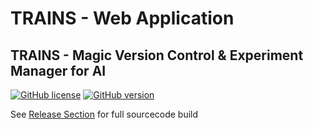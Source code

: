 # TRAINS - Web Application
## TRAINS - Magic Version Control &amp; Experiment Manager for AI

[![GitHub license](https://img.shields.io/github/license/allegroai/trains-web.svg)](https://img.shields.io/github/license/allegroai/trains-web.svg)
[![GitHub version](https://img.shields.io/github/release-pre/allegroai/trains-web.svg)](https://img.shields.io/github/release-pre/allegroai/trains-web.svg)

See [Release Section](https://github.com/allegroai/trains-web/releases) for full sourcecode build
